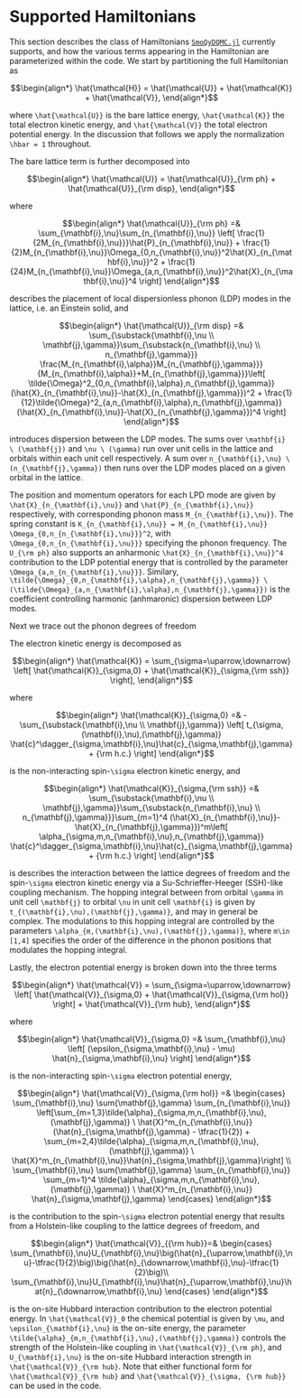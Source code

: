 # Supported Hamiltonians

This section describes the class of Hamiltonians [`SmoQyDQMC.jl`](https://github.com/SmoQySuite/SmoQyDQMC.jl) currently supports,
and how the various terms appearing in the Hamiltonian are parameterized within the code.
We start by partitioning the full Hamiltonian as 
```math
\begin{align*}
    \hat{\mathcal{H}} = \hat{\mathcal{U}} + \hat{\mathcal{K}} + \hat{\mathcal{V}},
\end{align*}
```
where ``\hat{\mathcal{U}}`` is the bare lattice energy, ``\hat{\mathcal{K}}`` the total electron kinetic energy, and ``\hat{\mathcal{V}}`` the total electron potential energy. In the discussion that follows we apply the normalization ``\hbar = 1`` throughout.

The bare lattice term is further decomposed into
```math
\begin{align*}
    \hat{\mathcal{U}} = \hat{\mathcal{U}}_{\rm ph} + \hat{\mathcal{U}}_{\rm disp},
\end{align*}
```
where
```math
\begin{align*}
    \hat{\mathcal{U}}_{\rm ph} =& \sum_{\mathbf{i},\nu}\sum_{n_{\mathbf{i},\nu}}
        \left[
            \frac{1}{2M_{n_{\mathbf{i},\nu}}}\hat{P}_{n_{\mathbf{i},\nu}}
            + \frac{1}{2}M_{n_{\mathbf{i},\nu}}\Omega_{0,n_{\mathbf{i},\nu}}^2\hat{X}_{n_{\mathbf{i},\nu}}^2
            + \frac{1}{24}M_{n_{\mathbf{i},\nu}}\Omega_{a,n_{\mathbf{i},\nu}}^2\hat{X}_{n_{\mathbf{i},\nu}}^4
        \right]
\end{align*}
```
describes the placement of local dispersionless phonon (LDP) modes in the lattice, i.e. an Einstein solid, and
```math
\begin{align*}
    \hat{\mathcal{U}}_{\rm disp} =& \sum_{\substack{\mathbf{i},\nu \\ \mathbf{j},\gamma}}\sum_{\substack{n_{\mathbf{i},\nu} \\ n_{\mathbf{j},\gamma}}}
        \frac{M_{n_{\mathbf{i},\alpha}}M_{n_{\mathbf{j},\gamma}}}{M_{n_{\mathbf{i},\alpha}}+M_{n_{\mathbf{j},\gamma}}}\left[
            \tilde{\Omega}^2_{0,n_{\mathbf{i},\alpha},n_{\mathbf{j},\gamma}}(\hat{X}_{n_{\mathbf{i},\nu}}-\hat{X}_{n_{\mathbf{j},\gamma}})^2
            + \frac{1}{12}\tilde{\Omega}^2_{a,n_{\mathbf{i},\alpha},n_{\mathbf{j},\gamma}}(\hat{X}_{n_{\mathbf{i},\nu}}-\hat{X}_{n_{\mathbf{j},\gamma}})^4
        \right]
\end{align*}
```
introduces dispersion between the LDP modes. The sums over ``\mathbf{i} \ (\mathbf{j})`` and ``\nu \ (\gamma)`` run over unit cells in the lattice and orbitals within each unit cell respectively. A sum over ``n_{\mathbf{i},\nu} \ (n_{\mathbf{j},\gamma})`` then runs over the LDP modes placed on a given orbital in the lattice.

The position and momentum operators for each LPD mode are given by ``\hat{X}_{n_{\mathbf{i},\nu}}`` and ``\hat{P}_{n_{\mathbf{i},\nu}}`` respectively, with corresponding phonon mass ``M_{n_{\mathbf{i},\nu}}``. The spring constant is ``K_{n_{\mathbf{i},\nu}} = M_{n_{\mathbf{i},\nu}} \Omega_{0,n_{n_{\mathbf{i},\nu}}}^2``, with ``\Omega_{0,n_{n_{\mathbf{i},\nu}}}`` specifying the phonon frequency. The ``U_{\rm ph}`` also supports an anharmonic ``\hat{X}_{n_{\mathbf{i},\nu}}^4`` contribution to the LDP potential energy that is controlled by the parameter ``\Omega_{a,n_{n_{\mathbf{i},\nu}}}``. Similary, ``\tilde{\Omega}_{0,n_{\mathbf{i},\alpha},n_{\mathbf{j},\gamma}} \ (\tilde{\Omega}_{a,n_{\mathbf{i},\alpha},n_{\mathbf{j},\gamma}})`` is the coefficient controlling harmonic (anhmaronic) dispersion between LDP modes.

Next we trace out the phonon degrees of freedom 

The electron kinetic energy is decomposed as
```math
\begin{align*}
    \hat{\mathcal{K}} = \sum_{\sigma=\uparrow,\downarrow} \left[ \hat{\mathcal{K}}_{\sigma,0} + \hat{\mathcal{K}}_{\sigma,{\rm ssh}} \right],
\end{align*}
```
where
```math
\begin{align*}
    \hat{\mathcal{K}}_{\sigma,0} =& -\sum_{\substack{\mathbf{i},\nu \\ \mathbf{j},\gamma}}
        \left[
            t_{\sigma,(\mathbf{i},\nu),(\mathbf{j},\gamma)} \hat{c}^\dagger_{\sigma,\mathbf{i},\nu}\hat{c}_{\sigma,\mathbf{j},\gamma} + {\rm h.c.}
        \right]
\end{align*}
```
is the non-interacting spin-``\sigma`` electron kinetic energy, and
```math
\begin{align*}
    \hat{\mathcal{K}}_{\sigma,{\rm ssh}} =& \sum_{\substack{\mathbf{i},\nu \\ \mathbf{j},\gamma}}\sum_{\substack{n_{\mathbf{i},\nu} \\ n_{\mathbf{j},\gamma}}}\sum_{m=1}^4
        (\hat{X}_{n_{\mathbf{i},\nu}}-\hat{X}_{n_{\mathbf{j},\gamma}})^m\left[
            \alpha_{\sigma,m,n_{\mathbf{i},\nu},n_{\mathbf{j},\gamma}} \hat{c}^\dagger_{\sigma,\mathbf{i},\nu}\hat{c}_{\sigma,\mathbf{j},\gamma} + {\rm h.c.}
        \right]
\end{align*}
```
is describes the interaction between the lattice degrees of freedom and the spin-``\sigma`` electron kinetic energy via a Su-Schrieffer-Heeger (SSH)-like coupling mechanism. The hopping integral between from orbital ``\gamma`` in unit cell ``\mathbf{j}`` to orbital ``\nu`` in unit cell ``\mathbf{i}`` is given by ``t_{(\mathbf{i},\nu),(\mathbf{j},\gamma)}``, and may in general be complex. The modulations to this hopping integral are controlled by the parameters ``\alpha_{m,(\mathbf{i},\nu),(\mathbf{j},\gamma)}``, where ``m\in [1,4]`` specifies the order of the difference in the phonon positions that modulates the hopping integral.

Lastly, the electron potential energy is broken down into the three terms
```math
\begin{align*}
    \hat{\mathcal{V}} = \sum_{\sigma=\uparrow,\downarrow} \left[ \hat{\mathcal{V}}_{\sigma,0} + \hat{\mathcal{V}}_{\sigma,{\rm hol}} \right] + \hat{\mathcal{V}}_{\rm hub},
\end{align*}
```
where
```math
\begin{align*}
    \hat{\mathcal{V}}_{\sigma,0} =& \sum_{\mathbf{i},\nu}
        \left[
            (\epsilon_{\sigma,\mathbf{i},\nu} - \mu) \hat{n}_{\sigma,\mathbf{i},\nu}
        \right]
\end{align*}
```
is the non-interacting spin-``\sigma`` electron potential energy,
```math
\begin{align*}
    \hat{\mathcal{V}}_{\sigma,{\rm hol}} =&
    \begin{cases}
        \sum_{\mathbf{i},\nu} \sum{\mathbf{j},\gamma} \sum_{n_{\mathbf{i},\nu}} \left[\sum_{m=1,3}\tilde{\alpha}_{\sigma,m,n_{\mathbf{i},\nu},(\mathbf{j},\gamma)} \ \hat{X}^m_{n_{\mathbf{i},\nu}}(\hat{n}_{\sigma,\mathbf{j},\gamma} - \tfrac{1}{2}) + \sum_{m=2,4}\tilde{\alpha}_{\sigma,m,n_{\mathbf{i},\nu},(\mathbf{j},\gamma)} \ \hat{X}^m_{n_{\mathbf{i},\nu}}\hat{n}_{\sigma,\mathbf{j},\gamma}\right] \\
        \sum_{\mathbf{i},\nu} \sum{\mathbf{j},\gamma} \sum_{n_{\mathbf{i},\nu}} \sum_{m=1}^4 \tilde{\alpha}_{\sigma,m,n_{\mathbf{i},\nu},(\mathbf{j},\gamma)} \ \hat{X}^m_{n_{\mathbf{i},\nu}} \hat{n}_{\sigma,\mathbf{j},\gamma}
    \end{cases}
\end{align*}
```
is the contribution to the spin-``\sigma`` electron potential energy that results from a Holstein-like coupling to the lattice degrees of freedom, and
```math
\begin{align*}
    \hat{\mathcal{V}}_{{\rm hub}}=&
    \begin{cases}
        \sum_{\mathbf{i},\nu}U_{\mathbf{i},\nu}\big(\hat{n}_{\uparrow,\mathbf{i},\nu}-\tfrac{1}{2}\big)\big(\hat{n}_{\downarrow,\mathbf{i},\nu}-\tfrac{1}{2}\big)\\
        \sum_{\mathbf{i},\nu}U_{\mathbf{i},\nu}\hat{n}_{\uparrow,\mathbf{i},\nu}\hat{n}_{\downarrow,\mathbf{i},\nu}
    \end{cases}
\end{align*}
```
is the on-site Hubbard interaction contribution to the electron potential energy. In ``\hat{\mathcal{V}}_0`` the chemical potential is given by ``\mu``, and ``\epsilon_{\mathbf{i},\nu}`` is the on-site energy, the parameter ``\tilde{\alpha}_{m,n_{\mathbf{i},\nu},(\mathbf{j},\gamma)}`` controls the strength of the Holstein-like coupling in ``\hat{\mathcal{V}}_{\rm ph}``, and ``U_{\mathbf{i},\nu}`` is the on-site Hubbard interaction strength in ``\hat{\mathcal{V}}_{\rm hub}``.
Note that either functional form for ``\hat{\mathcal{V}}_{\rm hub}`` and ``\hat{\mathcal{V}}_{\sigma, {\rm hub}}`` can be used in the code.